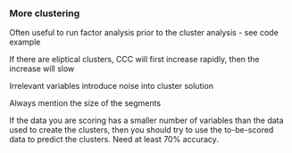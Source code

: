 ### More clustering
Often useful to run factor analysis prior to the cluster analysis - see code example

If there are eliptical clusters, CCC will first increase rapidly, then the increase will slow

Irrelevant variables introduce noise into cluster solution

Always mention the size of the segments

If the data you are scoring has a smaller number of variables than the data used to create the clusters, then you should try to use the to-be-scored data to predict the clusters.  Need at least 70% accuracy.
